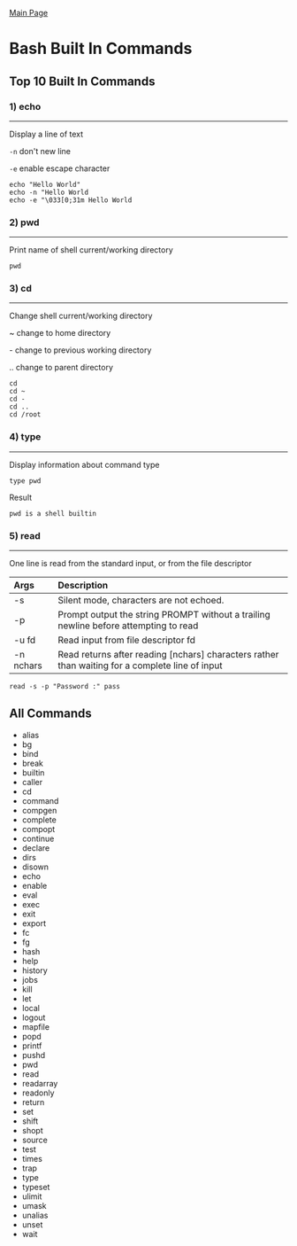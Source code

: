 [Main Page](../README.md)

# Bash Built In Commands

## Top 10 Built In Commands

### 1) echo
---
Display a line of text

`-n` don't new line

`-e` enable escape character

```
echo "Hello World"
echo -n "Hello World
echo -e "\033[0;31m Hello World
```

### 2) pwd
---
Print name of shell current/working directory

```
pwd
```

### 3) cd
---
Change shell current/working directory

~ change to home directory

\- change to previous working directory 

.. change to parent directory

```
cd
cd ~
cd -
cd ..
cd /root
```

### 4) type
---
Display information about command type

```
type pwd
```

Result

```
pwd is a shell builtin
```

### 5) read
---
One line is read from the standard input, or from the file descriptor

| Args | Description |
| :----- | :- |
| -s         | Silent mode, characters are not echoed. |
| -p         | Prompt output the string PROMPT without a trailing newline before attempting to read |
| -u fd      | Read input from file descriptor fd |
| -n nchars  | Read returns after reading [nchars] characters rather than waiting for a complete line of input |

```
read -s -p "Password :" pass
```

## All Commands
- alias
- bg
- bind
- break
- builtin
- caller
- cd
- command
- compgen
- complete
- compopt
- continue
- declare
- dirs
- disown
- echo
- enable
- eval
- exec
- exit
- export
- fc
- fg
- hash
- help
- history
- jobs
- kill
- let
- local
- logout
- mapfile
- popd
- printf
- pushd
- pwd
- read
- readarray
- readonly
- return
- set
- shift
- shopt
- source
- test
- times
- trap
- type
- typeset
- ulimit
- umask
- unalias
- unset
- wait